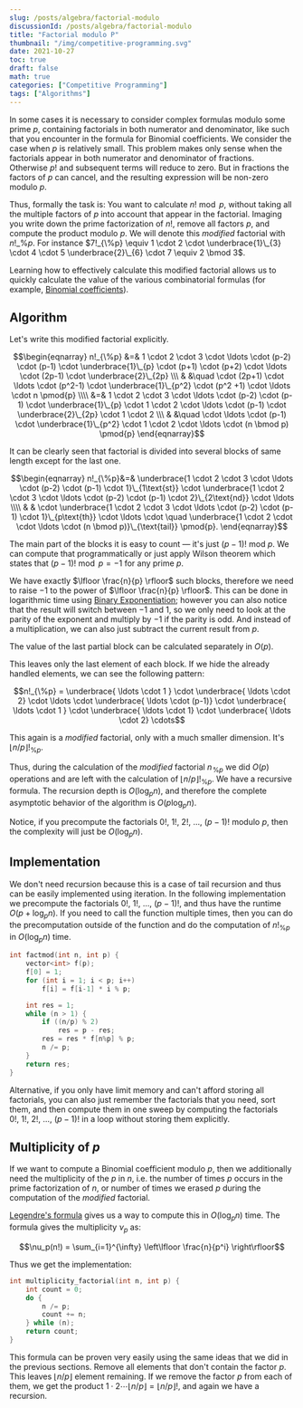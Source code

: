 ```yaml
---
slug: /posts/algebra/factorial-modulo
discussionId: /posts/algebra/factorial-modulo
title: "Factorial modulo P"
thumbnail: "/img/competitive-programming.svg"
date: 2021-10-27
toc: true
draft: false
math: true
categories: ["Competitive Programming"]
tags: ["Algorithms"]
---
```


In some cases it is necessary to consider complex formulas modulo some prime $p$, containing factorials in both numerator and denominator, like such that you encounter in the formula for Binomial coefficients.
We consider the case when $p$ is relatively small.
This problem makes only sense when the factorials appear in both numerator and denominator of fractions.
Otherwise $p!$ and subsequent terms will reduce to zero.
But in fractions the factors of $p$ can cancel, and the resulting expression will be non-zero modulo $p$.

Thus, formally the task is: You want to calculate $n! \bmod p$, without taking all the multiple factors of $p$ into account that appear in the factorial.
Imaging you write down the prime factorization of $n!$, remove all factors $p$, and compute the product modulo $p$.
We will denote this *modified* factorial with $n!\_{\%p}$.
For instance $7!_{\%p} \equiv 1 \cdot 2 \cdot \underbrace{1}\_{3} \cdot 4 \cdot 5 \underbrace{2}\_{6} \cdot 7 \equiv 2 \bmod 3$.

Learning how to effectively calculate this modified factorial allows us to quickly calculate the value of the various combinatorial formulas (for example, [Binomial coefficients](./combinatorics/binomial-coefficients.html)).

## Algorithm
Let's write this modified factorial explicitly.

$$\begin{eqnarray}
n!_{\%p} &=& 1 \cdot 2 \cdot 3 \cdot \ldots \cdot (p-2) \cdot (p-1) \cdot \underbrace{1}\_{p} \cdot (p+1) \cdot (p+2) \cdot \ldots \cdot (2p-1) \cdot \underbrace{2}\_{2p} \\\
 & &\quad \cdot (2p+1) \cdot \ldots \cdot (p^2-1) \cdot \underbrace{1}\_{p^2} \cdot (p^2 +1) \cdot \ldots \cdot n \pmod{p} \\\\
&=& 1 \cdot 2 \cdot 3 \cdot \ldots \cdot (p-2) \cdot (p-1) \cdot \underbrace{1}\_{p} \cdot 1 \cdot 2 \cdot \ldots \cdot (p-1) \cdot \underbrace{2}\_{2p} \cdot 1 \cdot 2 \\\
& &\quad \cdot \ldots \cdot (p-1) \cdot \underbrace{1}\_{p^2} \cdot 1 \cdot 2 \cdot \ldots \cdot (n \bmod p) \pmod{p}
\end{eqnarray}$$

It can be clearly seen that factorial is divided into several blocks of same length except for the last one.

$$\begin{eqnarray}
n!_{\%p}&=& \underbrace{1 \cdot 2 \cdot 3 \cdot \ldots \cdot (p-2) \cdot (p-1) \cdot 1}\_{1\text{st}} \cdot \underbrace{1 \cdot 2 \cdot 3 \cdot \ldots \cdot (p-2) \cdot (p-1) \cdot 2}\_{2\text{nd}} \cdot \ldots \\\\
& & \cdot \underbrace{1 \cdot 2 \cdot 3 \cdot \ldots \cdot (p-2) \cdot (p-1) \cdot 1}\_{p\text{th}} \cdot \ldots \cdot \quad \underbrace{1 \cdot 2 \cdot \cdot \ldots \cdot (n \bmod p)}\_{\text{tail}} \pmod{p}.
\end{eqnarray}$$

The main part of the blocks it is easy to count — it's just $(p-1)!\ \mathrm{mod}\ p$.
We can compute that programmatically or just apply Wilson theorem which states that $(p-1)! \bmod p = -1$ for any prime $p$.

We have exactly $\lfloor \frac{n}{p} \rfloor$ such blocks, therefore we need to raise $-1$ to the power of $\lfloor \frac{n}{p} \rfloor$.
This can be done in logarithmic time using [Binary Exponentiation](./algebra/binary-exp.html); however you can also notice that the result will switch between $-1$ and $1$, so we only need to look at the parity of the exponent and multiply by $-1$ if the parity is odd.
And instead of a multiplication, we can also just subtract the current result from $p$.

The value of the last partial block can be calculated separately in $O(p)$.


This leaves only the last element of each block.
If we hide the already handled elements, we can see the following pattern:

$$n!_{\%p} = \underbrace{ \ldots \cdot 1 } \cdot \underbrace{ \ldots \cdot 2} \cdot \ldots \cdot \underbrace{ \ldots \cdot (p-1)} \cdot \underbrace{ \ldots \cdot 1 } \cdot \underbrace{ \ldots \cdot 1} \cdot \underbrace{ \ldots \cdot 2} \cdots$$

This again is a *modified* factorial, only with a much smaller dimension.
It's $\lfloor n / p \rfloor !_{\%p}$.

Thus, during the calculation of the *modified* factorial $n\!_{\%p}$ we did $O(p)$ operations and are left with the calculation of $\lfloor n / p \rfloor !_{\%p}$.
We have a recursive formula.
The recursion depth is $O(\log_p n)$, and therefore the complete asymptotic behavior of the algorithm is $O(p \log_p n)$.

Notice, if you precompute the factorials $0!,~ 1!,~ 2!,~ \dots,~ (p-1)!$ modulo $p$, then the complexity will just be $O(\log_p n)$.


## Implementation

We don't need recursion because this is a case of tail recursion and thus can be easily implemented using iteration.
In the following implementation we precompute the factorials $0!,~ 1!,~ \dots,~ (p-1)!$, and thus have the runtime $O(p + \log_p n)$.
If you need to call the function multiple times, then you can do the precomputation outside of the function and do the computation of $n!_{\%p}$ in $O(\log_p n)$ time.

```cpp
int factmod(int n, int p) {
    vector<int> f(p);
    f[0] = 1;
    for (int i = 1; i < p; i++)
        f[i] = f[i-1] * i % p;

    int res = 1;
    while (n > 1) {
        if ((n/p) % 2)
            res = p - res;
        res = res * f[n%p] % p;
        n /= p;
    }
    return res;
}
```

Alternative, if you only have limit memory and can't afford storing all factorials, you can also just remember the factorials that you need, sort them, and then compute them in one sweep by computing the factorials $0!,~ 1!,~ 2!,~ \dots,~ (p-1)!$ in a loop without storing them explicitly.

## Multiplicity of $p$

If we want to compute a Binomial coefficient modulo $p$, then we additionally need the multiplicity of the $p$ in $n$, i.e. the number of times $p$ occurs in the prime factorization of $n$, or number of times we erased $p$ during the computation of the *modified* factorial.

[Legendre's formula](https://en.wikipedia.org/wiki/Legendre%27s_formula) gives us a way to compute this in $O(\log_p n)$ time.
The formula gives the multiplicity $\nu_p$ as:

$$\nu_p(n!) = \sum_{i=1}^{\infty} \left\lfloor \frac{n}{p^i} \right\rfloor$$

Thus we get the implementation:

```cpp
int multiplicity_factorial(int n, int p) {
    int count = 0;
    do {
        n /= p;
        count += n;
    } while (n);
    return count;
}
```

This formula can be proven very easily using the same ideas that we did in the previous sections.
Remove all elements that don't contain the factor $p$.
This leaves $\lfloor n/p \rfloor$ element remaining.
If we remove the factor $p$ from each of them, we get the product $1 \cdot 2 \cdots \lfloor n/p \rfloor = \lfloor n/p \rfloor !$, and again we have a recursion.
